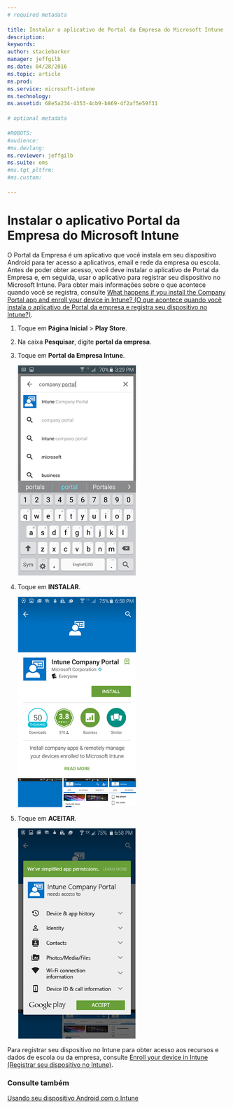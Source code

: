 ```yaml
---
# required metadata

title: Instalar o aplicativo de Portal da Empresa do Microsoft Intune | Microsoft Intune
description:
keywords:
author: staciebarker
manager: jeffgilb
ms.date: 04/28/2016
ms.topic: article
ms.prod:
ms.service: microsoft-intune
ms.technology:
ms.assetid: 68e5a234-4353-4cb9-b869-4f2af5e59f31

# optional metadata

#ROBOTS:
#audience:
#ms.devlang:
ms.reviewer: jeffgilb
ms.suite: ems
#ms.tgt_pltfrm:
#ms.custom:

---
```



# Instalar o aplicativo Portal da Empresa do Microsoft Intune

O Portal da Empresa é um aplicativo que você instala em seu dispositivo Android para ter acesso a aplicativos, email e rede da empresa ou escola.  Antes de poder obter acesso, você deve instalar o aplicativo de Portal da Empresa e, em seguida, usar o aplicativo para registrar seu dispositivo no Microsoft Intune. Para obter mais informações sobre o que acontece quando você se registra, consulte [What happens if you install the Company Portal app and enroll your device in Intune? (O que acontece quando você instala o aplicativo de Portal da empresa e registra seu dispositivo no Intune?)](what-happens-if-you-install-the-company-portal-app-and-enroll-your-device-in-intune-android.md).

1.  Toque em **Página Inicial** &gt; **Play Store**.

2.  Na caixa **Pesquisar**, digite **portal da empresa**.

3.  Toque em **Portal da Empresa Intune**.

    ![android-search-company-portal](./media/and-cpinstall-1-search-cp.png)

4.  Toque em **INSTALAR**.

    ![android-install-company-portal](./media/and-cpinstall-2-install.png)

5.  Toque em **ACEITAR**.

    ![android-accept-company-portal-terms](./media/and-cpinstall-3-cp-accept.png)

Para registrar seu dispositivo no Intune para obter acesso aos recursos e dados de escola ou da empresa, consulte [Enroll your device in Intune (Registrar seu dispositivo no Intune)](enroll-your-device-in-Intune-android.md).

### Consulte também
[Usando seu dispositivo Android com o Intune](using-your-android-device-with-intune.md)

<!--HONumber=May16_HO1-->


